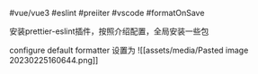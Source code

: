 #vue/vue3 #eslint #preiiter #vscode #formatOnSave


安装prettier-eslint插件，按照介绍配置，全局安装一些包

configure default formatter 设置为 
![[assets/media/Pasted image 20230225160644.png]]